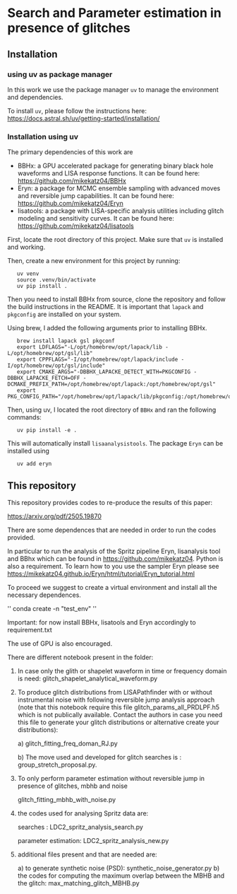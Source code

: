 







# Search and Parameter estimation in presence of glitches

## Installation

### using uv as package manager
In this work we use the package manager `uv` to manage the environment and dependencies.

To install `uv`, please follow the instructions here: https://docs.astral.sh/uv/getting-started/installation/

### Installation using uv
The primary dependencies of this work are 

- BBHx: a GPU accelerated package for generating binary black hole waveforms and LISA response functions. It can be found here: https://github.com/mikekatz04/BBHx
- Eryn: a package for MCMC ensemble sampling with advanced moves and reversible jump capabilities. It can be found here: https://github.com/mikekatz04/Eryn
- lisatools: a package with LISA-specific analysis utilities including glitch modeling and sensitivity curves. It can be found here: https://github.com/mikekatz04/lisatools

First, locate the root directory of this project. Make sure that `uv` is installed and working. 

Then, create a new environment for this project by running:
```code bash
   uv venv
   source .venv/bin/activate
   uv pip install .
```
Then you need to install BBHx from source, clone the repository and follow the build instructions in the README. It is important that `lapack` and `pkgconfig` are installed on your system. 

Using brew, I added the following arguments prior to installing BBHx.
```code bash
   brew install lapack gsl pkgconf
   export LDFLAGS="-L/opt/homebrew/opt/lapack/lib -L/opt/homebrew/opt/gsl/lib" 
   export CPPFLAGS="-I/opt/homebrew/opt/lapack/include -I/opt/homebrew/opt/gsl/include"
   export CMAKE_ARGS="-DBBHX_LAPACKE_DETECT_WITH=PKGCONFIG -DBBHX_LAPACKE_FETCH=OFF -DCMAKE_PREFIX_PATH=/opt/homebrew/opt/lapack:/opt/homebrew/opt/gsl" 
   export PKG_CONFIG_PATH="/opt/homebrew/opt/lapack/lib/pkgconfig:/opt/homebrew/opt/gsl/lib/pkgconfig:$PKG_CONFIG_PATH"
```

Then, using uv, I located the root directory of `BBHx` and ran the following commands:
```code bash
   uv pip install -e .
````

This will automatically install `lisaanalysistools`. The package `Eryn` can be installed using

```code bash
   uv add eryn
```


## This repository
This repository provides codes to re-produce the results of this paper:

https://arxiv.org/pdf/2505.19870

There are some dependences that are needed in order to run the codes provided. 

In particular to run the analysis of the Spritz pipeline Eryn, lisanalysis tool and BBhx which can be found in https://github.com/mikekatz04. Python is also a requirement. To learn how to you use the sampler Eryn please see https://mikekatz04.github.io/Eryn/html/tutorial/Eryn_tutorial.html

To proceed we suggest to create a virtual environment and install all the necessary dependences.

'' conda create -n "test_env" ''

Important: for now install BBHx, lisatools and Eryn accordingly to requirement.txt

The use of GPU is also encouraged. 

There are different notebook present in the folder:

1) In case only the glith or shapelet waveform in time or frequency domain is need:
   glitch_shapelet_analytical_waveform.py

2) To produce glitch distributions from LISAPathfinder with or without instrumental noise with following reversible jump analysis approach (note that this notebook require this file glitch_params_all_PRDLPF.h5 which is not publically available. Contact the authors in case you need this file to generate your glitch distributions or alternative create your distributions):

   a) glitch_fitting_freq_doman_RJ.py

   b) The move used and developed for glitch searches is : group_stretch_proposal.py.

3) To only perform parameter estimation without reversible jump in presence of glitches, mbhb and noise

   glitch_fitting_mbhb_with_noise.py

     
   
4) the codes used for analysing Spritz data are:

   searches : LDC2_spritz_analysis_search.py

   parameter estimation:  LDC2_spritz_analysis_new.py 

5) additional files present and that are needed are:

   a) to generate synthetic noise (PSD): synthetic_noise_generator.py
   b) the codes for computing the maximum overlap between the MBHB and the glitch:  max_matching_glitch_MBHB.py





